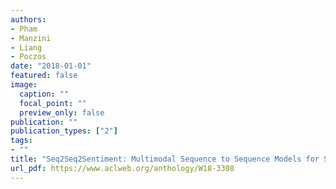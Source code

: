 ```yaml
---
authors:
- Pham
- Manzini
- Liang
- Poczos
date: "2018-01-01"
featured: false
image:
  caption: ""
  focal_point: ""
  preview_only: false
publication: ""
publication_types: ["2"]
tags:
- ""
title: "Seq2Seq2Sentiment: Multimodal Sequence to Sequence Models for Sentiment Analysis"
url_pdf: https://www.aclweb.org/anthology/W18-3308
---
```

